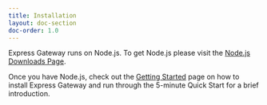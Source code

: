 ```yaml
---
title: Installation
layout: doc-section
doc-order: 1.0
---
```


Express Gateway runs on Node.js. To get Node.js please visit the [Node.js Downloads Page](https://nodejs.org/en/download/).

Once you have Node.js, check out the [Getting Started](/getting-started) page on how to install Express Gateway and run through the 5-minute Quick Start for a brief introduction.
